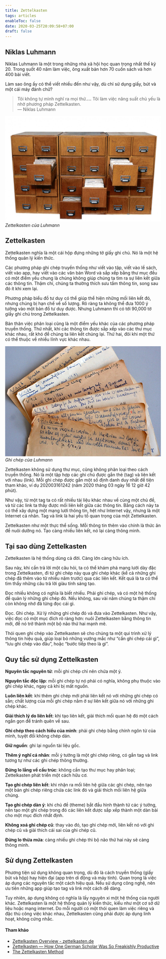 ```yaml
---
title: Zettelkasten
tags: articles
enableToc: false
date: 2020-03-25T20:09:58+07:00
draft: false
---
```


## Niklas Luhmann

Niklas Luhmann là một trong những nhà xã hội học quan trọng nhất thế kỷ 20. Trong suốt 40 năm làm việc, ông xuất bản hơn 70 cuốn sách và hơn 400 bài viết.

Làm sao ông ấy có thể viết nhiều đến như vậy, dù chỉ sử dụng giấy, bút và một cái máy đánh chữ?

> Tôi không tự mình nghĩ ra mọi thứ.**...** Tôi làm việc năng suất chủ yếu là nhờ phương pháp Zettelkasten.  
> — Niklas Luhmann

![](../images/luhmann-zettelkasten.jpg)*Zettelkasten của Luhmann*

## Zettelkasten

Zettelkasten nghĩa là một cái hộp đựng những tờ giấy ghi chú. Nó là một hệ thống quản lý kiến thức.

Các phương pháp ghi chép truyền thống như viết vào tập, viết vào lề sách, viết vào app, hay viết vào các văn bản Word và sắp xếp bằng thư mục đều có một điểm yếu chung là chúng không giúp chúng ta tìm ra sự liên kết giữa các thông tin. Thậm chí, chúng ta thường thích sưu tầm thông tin, song sau đó ít khi xem lại.

Phương pháp biểu đồ tư duy có thể giúp thể hiện những mối liên kết đó, nhưng chúng bị hạn chế về số lượng. Rõ ràng ta không thể đưa 1000 ý tưởng vào một bản đồ tư duy được. Nhưng Luhmann thì có tới 90,000 tờ giấy ghi chú trong Zettelkasten.

Bản thân việc phân loại cũng là một điểm yếu khác của các phương pháp truyền thống. Thứ nhất, khi các thông tin được sắp xếp vào các thư mục khác nhau, rất khó để chúng ta liên kết chúng lại. Thứ hai, đôi khi một thứ có thể thuộc về nhiều lĩnh vực khác nhau.

![](../images/luhmann-zettel.jpg)*Ghi chép của Luhmann*

Zettelkasten không sử dụng thư mục, cũng không phân loại theo cách truyền thống. Nó là một tập hợp các ghi chú được gắn thẻ (tag) và liên kết với nhau (link). Mỗi ghi chép được gắn một số định danh duy nhất để tiện tham khảo, ví dụ 202003161242 (năm 2020 tháng 03 ngày 16 12 giờ 42 phút).

Như vậy, từ một tag ta có rất nhiều tài liệu khác nhau về cùng một chủ đề, và từ các link ta thấy được mối liên kết giữa các thông tin. Bằng cách này ta có thể xây dựng một mạng lưới thông tin, hệt như Internet vậy, nhưng là một Internet cá nhân. Tag và link là hai yếu tố quan trọng của một Zettelkasten.

Zettelkasten như một thực thể sống. Mỗi thông tin thêm vào chính là thức ăn để nuôi dưỡng nó. Tạo càng nhiều liên kết, nó lại càng thông minh.

## Tại sao dùng Zettelkasten

Zettelkasten là hệ thống dùng cả đời. Càng lớn càng hữu ích.

Sau này, khi cần trả lời một câu hỏi, ta có thể khám phá mạng lưới dày đặc trong Zettelkasten, đi từ ghi chép này qua ghi chép khác (kể cả những ghi chép đã thêm vào từ nhiều năm trước) qua các liên kết. Kết quả là ta có thể tìm thấy những câu trả lời giàu tính sáng tạo.

Đọc nhiều không có nghĩa là biết nhiều. Phải ghi chép, và có một hệ thống để quản lý những ghi chép đó. Nếu không, sau vài năm chúng ta thậm chí còn không nhớ đã từng đọc cái gì.

Đọc. Ghi chép. Xử lý những ghi chép đó và đưa vào Zettelkasten. Như vậy, việc đọc có một mục đích rõ ràng hơn: nuôi Zettelkasten bằng thông tin mới, để nó trở thành một bộ não thứ hai mạnh mẽ.

Thói quen ghi chép vào Zettelkasten sẽ cho chúng ta một qui trình xử lý thông tin hiệu quả, giúp loại bỏ những vướng mắc như “cần ghi chép cái gì”, “lưu ghi chép vào đâu”, hoặc “bước tiếp theo là gì”.

## Quy tắc sử dụng Zettelkasten

**Nguyên tắc nguyên tử**: mỗi ghi chép chỉ nên chứa một ý.

**Nguyên tắc độc lập**: mỗi ghi chép tự nó phải có nghĩa, không phụ thuộc vào ghi chép khác, ngay cả khi bị mất nguồn.

**Luôn liên kết**: khi thêm ghi chép mới phải liên kết nó với những ghi chép có sẵn; chất lượng của mỗi ghi chép nằm ở sự liên kết giữa nó với những ghi chép khác.

**Giải thích lý do liên kết**: khi tạo liên kết, giải thích mối quan hệ đó một cách ngắn gọn để tránh quên về sau.

**Ghi chép theo cách hiểu của mình**: phải ghi chép bằng chính ngôn từ của mình, tuyệt đối không chép dán.

**Giữ nguồn**: ghi lại nguồn tài liệu gốc.

**Thêm ý nghĩ cá nhân**: mỗi ý tưởng là một ghi chép riêng, có gắn tag và link tương tự như các ghi chép thông thường.

**Đừng lo lắng về cấu trúc**: không cần tạo thư mục hay phân loại; Zettelkasten phát triển một cách hữu cơ.

**Tạo ghi chép liên kết**: khi nhận ra mối liên hệ giữa các ghi chép, nên tạo một bản ghi chép riêng chứa các link đó và giải thích mối liên hệ giữa chúng.

**Tạo ghi chép dàn ý**: khi chủ đề (theme) bắt đầu hình thành từ các ý tưởng, nên tạo một ghi chép trong đó các liên kết được sắp xếp thành một dàn bài cho một mục đích nhất định.

**Không xoá ghi chép cũ**: thay vào đó, tạo ghi chép mới, liên kết nó với ghi chép cũ và giải thích cái sai của ghi chép cũ.

**Đừng lo thừa mứa**: càng nhiều ghi chép thì bộ não thứ hai này sẽ càng thông minh.

## Sử dụng Zettelkasten

Phương tiện sử dụng không quan trọng, dù đó là cách truyền thống (giấy bút và hộp) hay hiện đại (app trên di động và máy tính). Quan trọng là việc áp dụng các nguyên tắc một cách hiệu quả. Nếu sử dụng công nghệ, nên ưu tiên những app giúp tạo tag và link một cách dễ dàng.

Tuy nhiên, áp dụng không có nghĩa là lấy nguyên xi một hệ thống của người khác. Zettelkasten là một hệ thống quản lý kiến thức, kiểu như một cơ sở dữ liệu hoặc mạng internet. Do mỗi người có một thói quen làm việc riêng và đặc thù công việc khác nhau, Zettelkasten cũng phải được áp dụng linh hoạt, không cứng nhắc.

#### Tham khảo

- [Zettelkasten Overview - zettelkasten.de](https://zettelkasten.de/posts/overview/)
- [Zettelkasten — How One German Scholar Was So Freakishly Productive](https://writingcooperative.com/zettelkasten-how-one-german-scholar-was-so-freakishly-productive-997e4e0ca125)
- [The Zettelkasten Method](https://www.lesswrong.com/posts/NfdHG6oHBJ8Qxc26s/the-zettelkasten-method-1)
